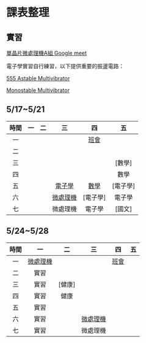 # 課表整理

## 實習

[單晶片微處理機A組 Google meet][001]

電子學實習自行練習，以下提供重要的振盪電路：

[555 Astable Multivibrator](https://www.youtube.com/watch?v=iJYm_BGqa1A)

[Monostable Multivibrator](
https://www.youtube.com/watch?v=ypV6gdIJJU4&t=130s)

## 5/17~5/21

| 時間  |  一   |  二   |       三        |     四      |    五    |
| :---: | :---: | :---: | :-------------: | :---------: | :------: |
|  一   |       |       |                 | [班會][141] |          |
|  二   |       |       |                 |             |          |
|  三   |       |       |                 |             |  [數學]  |
|  四   |       |       |                 |             |   數學   |
|  五   |       |       |  [電子學][135]  | [數學][145] | [電子學] |
|  六   |       |       | [微處理機][136] |  [電子學]   |  電子學  |
|  七   |       |       |    微處理機     |   電子學    |  [國文]  |

## 5/24~5/28

| 時間  |       一        |   二   |       三        |     四      |  五   |
| :---: | :-------------: | :----: | :-------------: | :---------: | :---: |
|  一   | [微處理機][211] |        |                 | [班會][241] |       |
|  二   |      實習       |        |                 |             |       |
|  三   |      實習       | [健康] |                 |             |       |
|  四   |      實習       |  健康  |                 |             |       |
|  五   |      實習       |        |                 |             |       |
|  六   |      實習       |        | [微處理機][236] |             |       |
|  七   |      實習       |        |    微處理機     |             |       |

[136]:https://meet.google.com/zhd-qxdr-hid
[141]:https://meet.google.com/gxy-bjpm-dui
[211]:https://meet.google.com/oip-qubt-pef
[001]:https://meet.google.com/vew-umyx-xvn
[236]:https://meet.google.com/fpg-bfud-zqn
[241]:https://meet.google.com/vzs-efyz-hdk
[145]:https://meet.google.com/rzn-ntqy-ynu
[135]:https://meet.google.com/cev-accb-xex
